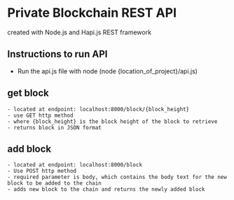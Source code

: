 # Private Blockchain REST API

created with Node.js and Hapi.js REST framework

## Instructions to run API

- Run the api.js file with node (node {location_of_project}/api.js)


## get block 
    - located at endpoint: localhost:8000/block/{block_height}
    - use GET http method
    - where {block_height} is the block height of the block to retrieve
    - returns block in JSON format

## add block
    - located at endpoint: localhost:8000/block
    - Use POST http method
    - required parameter is body, which contains the body text for the new block to be added to the chain
    - adds new block to the chain and returns the newly added block
